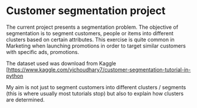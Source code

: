 # Customer segmentation project

The current project presents a segmentation problem. The objective of segmentation is to segment customers, people or items into different clusters based on certain attributes. This exercise is quite common in Marketing when launching promotions in order to target similar customers with specific ads, promotions.

The dataset used was download from Kaggle [https://www.kaggle.com/vjchoudhary7/customer-segmentation-tutorial-in-python

My aim is not just to segment customers into different clusters /
segments (this is where usually most tutorials stop) but also to explain how clusters are determined.

